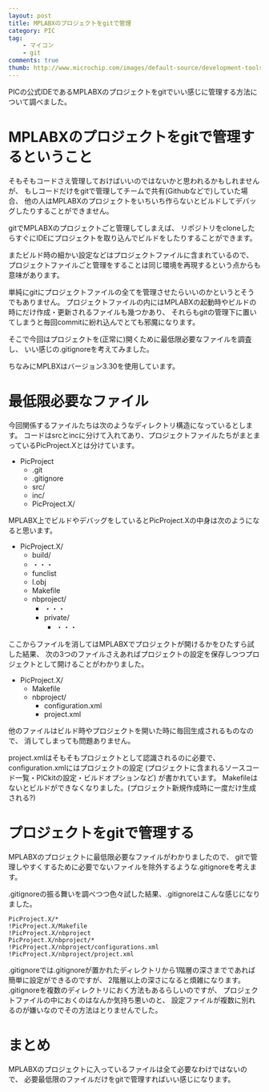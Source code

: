 ```yaml
---
layout: post
title: MPLABXのプロジェクトをgitで管理
category: PIC
tag:
    - マイコン
    - git
comments: true
thumb: http://www.microchip.com/images/default-source/development-tools/mplblgo.png
---
```

PICの公式IDEであるMPLABXのプロジェクトをgitでいい感じに管理する方法について調べました。


# MPLABXのプロジェクトをgitで管理するということ
そもそもコードさえ管理しておけばいいのではないかと思われるかもしれませんが、
もしコードだけをgitで管理してチームで共有(Githubなどで)していた場合、
他の人はMPLABXのプロジェクトをいちいち作らないとビルドしてデバッグしたりすることができません。

gitでMPLABXのプロジェクトごと管理してしまえば、
リポジトリをcloneしたらすぐにIDEにプロジェクトを取り込んでビルドをしたりすることができます。

またビルド時の細かい設定などはプロジェクトファイルに含まれているので、
プロジェクトファイルごと管理をすることは同じ環境を再現するという点からも意味があります。

単純にgitにプロジェクトファイルの全てを管理させたらいいのかというとそうでもありません。
プロジェクトファイルの内にはMPLABXの起動時やビルドの時にだけ作成・更新されるファイルも幾つかあり、
それらもgitの管理下に置いてしまうと毎回commitに紛れ込んでとても邪魔になります。

そこで今回はプロジェクトを(正常に)開くために最低限必要なファイルを調査し、
いい感じの.gitignoreを考えてみました。

ちなみにMPLBXはバージョン3.30を使用しています。


# 最低限必要なファイル
今回関係するファイルたちは次のようなディレクトリ構造になっているとします。
コードはsrcとincに分けて入れてあり、プロジェクトファイルたちがまとまっているPicProject.Xとは分けています。

* PicProject
	* .git
	* .gitignore
	* src/
	* inc/
	* PicProject.X/

MPLABX上でビルドやデバッグをしているとPicProject.Xの中身は次のようになると思います。

* PicProject.X/
	* build/
	* ・・・
	* funclist
	* l.obj
	* Makefile
	* nbproject/
		* ・・・
		* private/
			* ・・・

ここからファイルを消してはMPLABXでプロジェクトが開けるかをひたすら試した結果、
次の3つのファイルさえあればプロジェクトの設定を保存しつつプロジェクトとして開けることがわかりました。

* PicProject.X/
	* Makefile
	* nbproject/
		* configuration.xml
		* project.xml

他のファイルはビルド時やプロジェクトを開いた時に毎回生成されるものなので、
消してしまっても問題ありません。

project.xmlはそもそもプロジェクトとして認識されるのに必要で、
configuration.xmlにはプロジェクトの設定
(プロジェクトに含まれるソースコード一覧・PICkitの設定・ビルドオプションなど)
が書かれています。
Makefileはないとビルドができなくなりました。(プロジェクト新規作成時に一度だけ生成される?)


# プロジェクトをgitで管理する
MPLABXのプロジェクトに最低限必要なファイルがわかりましたので、
gitで管理しやすくするために必要でないファイルを除外するような.gitignoreを考えます。

.gitignoreの振る舞いを調べつつ色々試した結果、.gitignoreはこんな感じになりました。

```
PicProject.X/*
!PicProject.X/Makefile
!PicProject.X/nbproject
PicProject.X/nbproject/*
!PicProject.X/nbproject/configurations.xml
!PicProject.X/nbproject/project.xml
```

.gitignoreでは.gitignoreが置かれたディレクトリから1階層の深さまでであれば簡単に設定ができるのですが、
2階層以上の深さになると煩雑になります。
.gitignoreを複数のディレクトリにおく方法もあるらしいのですが、
プロジェクトファイルの中におくのはなんか気持ち悪いのと、
設定ファイルが複数に別れるのが嫌いなのでその方法はとりませんでした。

# まとめ
MPLABXのプロジェクトに入っているファイルは全て必要なわけではないので、
必要最低限のファイルだけをgitで管理すればいい感じになります。
